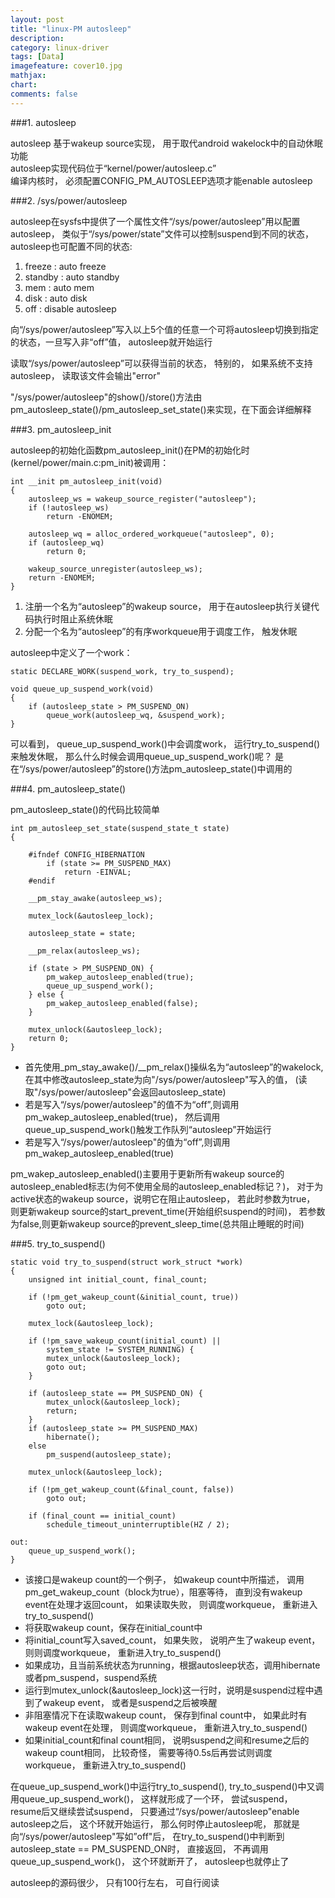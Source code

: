 ```yaml
---
layout: post
title: "linux-PM autosleep"
description:
category: linux-driver
tags: [Data]
imagefeature: cover10.jpg
mathjax: 
chart:
comments: false
---
```

###1. autosleep  
  
autosleep 基于wakeup source实现， 用于取代android wakelock中的自动休眠功能  
autosleep实现代码位于“kernel/power/autosleep.c”  
编译内核时， 必须配置CONFIG_PM_AUTOSLEEP选项才能enable autosleep  
  
###2. /sys/power/autosleep  
  
autosleep在sysfs中提供了一个属性文件“/sys/power/autosleep”用以配置autosleep， 类似于“/sys/power/state”文件可以控制suspend到不同的状态， autosleep也可配置不同的状态:  
  
1. freeze : auto freeze
2. standby : auto standby
3. mem : auto mem
4. disk : auto disk
5. off : disable autosleep  
  
向“/sys/power/autosleep”写入以上5个值的任意一个可将autosleep切换到指定的状态，一旦写入非“off”值， autosleep就开始运行  
  
读取“/sys/power/autosleep”可以获得当前的状态， 特别的， 如果系统不支持autosleep， 读取该文件会输出"error"  
  
"/sys/power/autosleep"的show()/store()方法由pm_autosleep_state()/pm_autosleep_set_state()来实现，在下面会详细解释  
  
###3. pm_autosleep_init  
  
autosleep的初始化函数pm_autosleep_init()在PM的初始化时(kernel/power/main.c:pm_init)被调用：  
  
	int __init pm_autosleep_init(void)
	{
		autosleep_ws = wakeup_source_register("autosleep");
		if (!autosleep_ws)
			return -ENOMEM;

		autosleep_wq = alloc_ordered_workqueue("autosleep", 0);
		if (autosleep_wq)
			return 0;

		wakeup_source_unregister(autosleep_ws);
		return -ENOMEM;
	}
    
1. 注册一个名为“autosleep”的wakeup source， 用于在autosleep执行关键代码执行时阻止系统休眠  
2. 分配一个名为“autosleep”的有序workqueue用于调度工作， 触发休眠  
  
autosleep中定义了一个work：  
  
	static DECLARE_WORK(suspend_work, try_to_suspend);

	void queue_up_suspend_work(void)
	{
		if (autosleep_state > PM_SUSPEND_ON)
			queue_work(autosleep_wq, &suspend_work);
	}
    
可以看到， queue_up_suspend_work()中会调度work， 运行try_to_suspend()来触发休眠， 那么什么时候会调用queue_up_suspend_work()呢？ 是在“/sys/power/autosleep”的store()方法pm_autosleep_state()中调用的  
  
###4. pm_autosleep_state()  
  
pm_autosleep_state()的代码比较简单  
  
	int pm_autosleep_set_state(suspend_state_t state)
	{

		#ifndef CONFIG_HIBERNATION
			if (state >= PM_SUSPEND_MAX)
				return -EINVAL;
		#endif

		__pm_stay_awake(autosleep_ws);

		mutex_lock(&autosleep_lock);

		autosleep_state = state;

		__pm_relax(autosleep_ws);

		if (state > PM_SUSPEND_ON) {
			pm_wakep_autosleep_enabled(true);
			queue_up_suspend_work();
		} else {
			pm_wakep_autosleep_enabled(false);
		}

		mutex_unlock(&autosleep_lock);
		return 0;
	}
  
+ 首先使用\_pm_stay_awake()/\__pm_relax()操纵名为“autosleep”的wakelock, 在其中修改autosleep_state为向"/sys/power/autosleep"写入的值， (读取"/sys/power/autosleep"会返回autosleep_state)  
+ 若是写入“/sys/power/autosleep"的值不为“off”,则调用pm_wakep_autosleep_enabled(true)， 然后调用queue_up_suspend_work()触发工作队列“autosleep”开始运行  
+ 若是写入“/sys/power/autosleep"的值为“off”,则调用pm_wakep_autosleep_enabled(true)  
  
pm_wakep_autosleep_enabled()主要用于更新所有wakeup source的autosleep_enabled标志(为何不使用全局的autosleep_enabled标记？)， 对于为active状态的wakeup source，说明它在阻止autosleep， 若此时参数为true， 则更新wakeup source的start_prevent_time(开始组织suspend的时间)， 若参数为false,则更新wakeup source的prevent_sleep_time(总共阻止睡眠的时间)  
  
###5. try_to_suspend()  
  
	static void try_to_suspend(struct work_struct *work)
	{
		unsigned int initial_count, final_count;

		if (!pm_get_wakeup_count(&initial_count, true))
			goto out;

		mutex_lock(&autosleep_lock);

		if (!pm_save_wakeup_count(initial_count) ||
			system_state != SYSTEM_RUNNING) {
			mutex_unlock(&autosleep_lock);
			goto out;
		}

		if (autosleep_state == PM_SUSPEND_ON) {
			mutex_unlock(&autosleep_lock);
			return;
		}
		if (autosleep_state >= PM_SUSPEND_MAX)
			hibernate();
		else
			pm_suspend(autosleep_state);

		mutex_unlock(&autosleep_lock);

		if (!pm_get_wakeup_count(&final_count, false))
			goto out;
	
		if (final_count == initial_count)
			schedule_timeout_uninterruptible(HZ / 2);

 	out:
		queue_up_suspend_work();
	}  
      
+ 该接口是wakeup count的一个例子， 如wakeup count中所描述， 调用pm_get_wakeup_count（block为true），阻塞等待， 直到没有wakeup event在处理才返回count， 如果读取失败， 则调度workqueue， 重新进入try_to_suspend()    
+ 将获取wakeup count，保存在initial_count中  
+ 将initial_count写入saved_count， 如果失败， 说明产生了wakeup event， 则则调度workqueue， 重新进入try_to_suspend()  
+ 如果成功，且当前系统状态为running，根据autosleep状态，调用hibernate或者pm_suspend，suspend系统  
+ 运行到mutex_unlock(&autosleep_lock)这一行时，说明是suspend过程中遇到了wakeup event， 或者是suspend之后被唤醒
+ 非阻塞情况下在读取wakeup count， 保存到final count中， 如果此时有wakeup event在处理， 则调度workqueue， 重新进入try_to_suspend()  
+ 如果initial_count和final count相同， 说明suspend之间和resume之后的wakeup count相同， 比较奇怪， 需要等待0.5s后再尝试则调度workqueue， 重新进入try_to_suspend()  
  
在queue_up_suspend_work()中运行try_to_suspend(), try_to_suspend()中又调用queue_up_suspend_work()， 这样就形成了一个环， 尝试suspend， resume后又继续尝试suspend， 只要通过“/sys/power/autosleep"enable autosleep之后， 这个环就开始运行， 那么何时停止autosleep呢， 那就是向“/sys/power/autosleep"写如”off"后， 在try_to_suspend()中判断到autosleep_state == PM_SUSPEND_ON时， 直接返回， 不再调用queue_up_suspend_work()， 这个环就断开了， autosleep也就停止了  
  
autosleep的源码很少， 只有100行左右， 可自行阅读  
  
